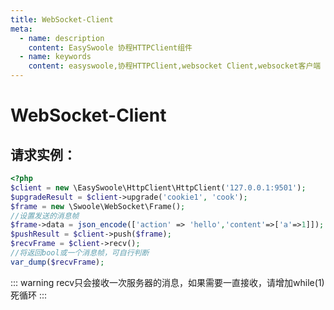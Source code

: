 ```yaml
---
title: WebSocket-Client
meta:
  - name: description
    content: EasySwoole 协程HTTPClient组件
  - name: keywords
    content: easyswoole,协程HTTPClient,websocket Client,websocket客户端
---
```

# WebSocket-Client

## 请求实例：
````php
<?php
$client = new \EasySwoole\HttpClient\HttpClient('127.0.0.1:9501');
$upgradeResult = $client->upgrade('cookie1', 'cook');
$frame = new \Swoole\WebSocket\Frame();
//设置发送的消息帧
$frame->data = json_encode(['action' => 'hello','content'=>['a'=>1]]);
$pushResult = $client->push($frame);
$recvFrame = $client->recv();
//将返回bool或一个消息帧，可自行判断
var_dump($recvFrame);
````

::: warning 
 recv只会接收一次服务器的消息，如果需要一直接收，请增加while(1)死循环
:::

